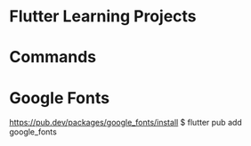 # Flutter Learning Projects


# Commands

# Google Fonts
https://pub.dev/packages/google_fonts/install
$ flutter pub add google_fonts